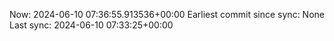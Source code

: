Now: 2024-06-10 07:36:55.913536+00:00 Earliest commit since sync: None Last sync: 2024-06-10 07:33:25+00:00
